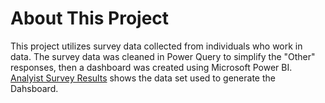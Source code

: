 # About This Project
This project utilizes survey data collected from individuals who work in data. 
The survey data was cleaned in Power Query to simplify the "Other" responses, then a dashboard was created using Microsoft Power BI.
[Analyist Survey Results]() shows the data set used to generate the Dahsboard. 
